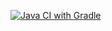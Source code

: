 [![Java CI with Gradle](https://github.com/LyubovGarashchenko/Cucumber/actions/workflows/gradle.yml/badge.svg)](https://github.com/LyubovGarashchenko/Cucumber/actions/workflows/gradle.yml)
